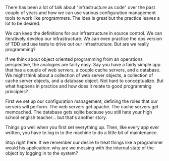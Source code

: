 
There has been a lot of talk about "infrastructure as code" over the past couple of years and how we can use various configuration management tools to work like programmers.  The idea is great but the practice leaves a lot to be desired.

We can keep the definitions for our infrastructure in source control.  We can iteratively develop our infrastructure.  We can even practice the ops version of TDD and use tests to drive out our infrastructure.  But are we really programming?

If we think about object oriented programming from an operations perspective, the analogies are fairly easy.  Say you have a fairly simple app that has a couple of web servers, a couple cache servers, and a database.  We might think about a collection of web server objects, a collection of cache server objects, and a database object.  Not hard to conceptualize.  But what happens in practice and how does it relate to good programming principles?

First we set up our configuration management, defining the roles that our servers will perform.  The web servers get apache.  The cache servers get memcached.  The database gets sqlite because you still hate your high school english teacher... but that's another story.

Things go well when you first set everything up.  Then, like every app ever written, you have to log in to the machine to do a little bit of maintenance.

Stop right here.  If we remember our desire to treat things like a programmer would his application: why are we messing with the internal state of the object by logging in to the system?

